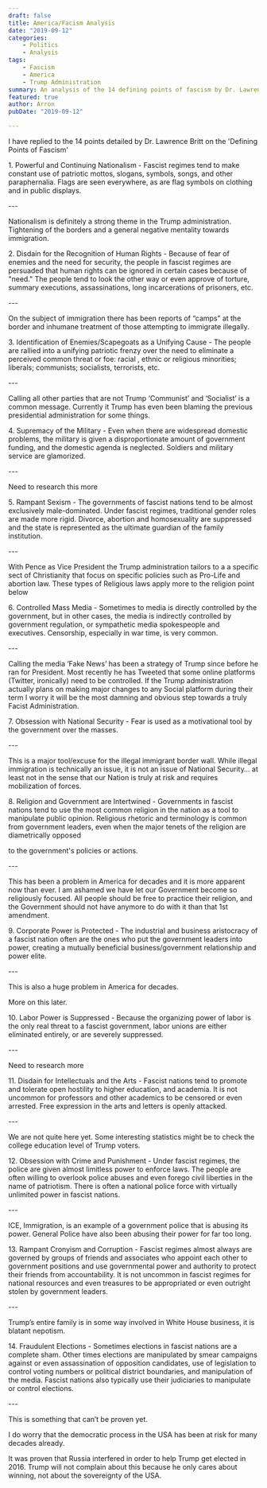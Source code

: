 ```yaml
---
draft: false
title: America/Facism Analysis
date: "2019-09-12"
categories: 
    - Politics
    - Analysis
tags: 
    - Fascism
    - America
    - Trump Administration
summary: An analysis of the 14 defining points of fascism by Dr. Lawrence Britt in the context of the Trump administration.
featured: true
author: Arron
pubDate: "2019-09-12"

---
```

I have replied to the 14 points detailed by Dr. Lawrence Britt on the 'Defining Points of Fascism'

1\. Powerful and Continuing Nationalism - Fascist regimes tend to make constant use of patriotic mottos, slogans, symbols, songs, and other paraphernalia. Flags are seen everywhere, as are flag symbols on clothing and in public displays.

\---

Nationalism is definitely a strong theme in the Trump administration. Tightening of the borders and a general negative mentality towards immigration.

2\. Disdain for the Recognition of Human Rights - Because of fear of enemies and the need for security, the people in fascist regimes are persuaded that human rights can be ignored in certain cases because of "need." The people tend to look the other way or even approve of torture, summary executions, assassinations, long incarcerations of prisoners, etc.

\---

On the subject of immigration there has been reports of “camps” at the border and inhumane treatment of those attempting to immigrate illegally.

3\. Identification of Enemies/Scapegoats as a Unifying Cause - The people are rallied into a unifying patriotic frenzy over the need to eliminate a perceived common threat or foe: racial , ethnic or religious minorities; liberals; communists; socialists, terrorists, etc.

\---

Calling all other parties that are not Trump ‘Communist’ and ‘Socialist’ is a common message. Currently it Trump has even been blaming the previous presidential administration for some things.

4\. Supremacy of the Military - Even when there are widespread domestic problems, the military is given a disproportionate amount of government funding, and the domestic agenda is neglected. Soldiers and military service are glamorized.

\---

Need to research this more

5\. Rampant Sexism - The governments of fascist nations tend to be almost exclusively male-dominated. Under fascist regimes, traditional gender roles are made more rigid. Divorce, abortion and homosexuality are suppressed and the state is represented as the ultimate guardian of the family institution.

\---

With Pence as Vice President the Trump administration tailors to a a specific sect of Christianity that focus on specific policies such as Pro-Life and abortion law. These types of Religious laws apply more to the religion point below

6\. Controlled Mass Media - Sometimes to media is directly controlled by the government, but in other cases, the media is indirectly controlled by government regulation, or sympathetic media spokespeople and executives. Censorship, especially in war time, is very common.

\---

Calling the media ‘Fake News’ has been a strategy of Trump since before he ran for President. Most recently he has Tweeted that some online platforms (Twitter, ironically) need to be controlled. If the Trump administration actually plans on making major changes to any Social platform during their term I worry it will be the most damning and obvious step towards a truly Facist Administration.

7\. Obsession with National Security - Fear is used as a motivational tool by the government over the masses.

\---

This is a major tool/excuse for the illegal immigrant border wall. While illegal immigration is technically an issue, it is not an issue of National Security… at least not in the sense that our Nation is truly at risk and requires mobilization of forces.

8\. Religion and Government are Intertwined - Governments in fascist nations tend to use the most common religion in the nation as a tool to manipulate public opinion. Religious rhetoric and terminology is common from government leaders, even when the major tenets of the religion are diametrically opposed

to the government's policies or actions.

\---

This has been a problem in America for decades and it is more apparent now than ever. I am ashamed we have let our Government become so religiously focused. All people should be free to practice their religion, and the Government should not have anymore to do with it than that 1st amendment.

9\. Corporate Power is Protected - The industrial and business aristocracy of a fascist nation often are the ones who put the government leaders into power, creating a mutually beneficial business/government relationship and power elite.

\---

This is also a huge problem in America for decades.

More on this later.

10\. Labor Power is Suppressed - Because the organizing power of labor is the only real threat to a fascist government, labor unions are either eliminated entirely, or are severely suppressed.

\---

Need to research more

11\. Disdain for Intellectuals and the Arts - Fascist nations tend to promote and tolerate open hostility to higher education, and academia. It is not uncommon for professors and other academics to be censored or even arrested. Free expression in the arts and letters is openly attacked.

\---

We are not quite here yet. Some interesting statistics might be to check the college education level of Trump voters.

12\. Obsession with Crime and Punishment - Under fascist regimes, the police are given almost limitless power to enforce laws. The people are often willing to overlook police abuses and even forego civil liberties in the name of patriotism. There is often a national police force with virtually unlimited power in fascist nations.

\---

ICE, Immigration, is an example of a government police that is abusing its power. General Police have also been abusing their power for far too long.

13\. Rampant Cronyism and Corruption - Fascist regimes almost always are governed by groups of friends and associates who appoint each other to government positions and use governmental power and authority to protect their friends from accountability. It is not uncommon in fascist regimes for national resources and even treasures to be appropriated or even outright stolen by government leaders.

\---

Trump’s entire family is in some way involved in White House business, it is blatant nepotism.

14\. Fraudulent Elections - Sometimes elections in fascist nations are a complete sham. Other times elections are manipulated by smear campaigns against or even assassination of opposition candidates, use of legislation to control voting numbers or political district boundaries, and manipulation of the media. Fascist nations also typically use their judiciaries to manipulate or control elections.

\---

This is something that can’t be proven yet.

I do worry that the democratic process in the USA has been at risk for many decades already.

It was proven that Russia interfered in order to help Trump get elected in 2016. Trump will not complain about this because he only cares about winning, not about the sovereignty of the USA.